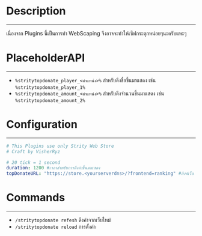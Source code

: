 # Description
---
เนื่องจาก Plugins นี้เป็นการทำ WebScaping จึงอาจจะทำให้เซิฟกระตุกหน่อยๆนะครับแหะๆ


# PlaceholderAPI
---
- `%stritytopdonate_player_<ตำแหน่ง>%` สำหรับดึงชื่อขึ้นมาแสดง เช่น `%stritytopdonate_player_1%`
- `%stritytopdonate_amount_<ตำแหน่ง>%` สำหรับดึงจำนวนขึ้นมาแสดง เช่น `%stritytopdonate_amount_2%`


# Configuration
---
```yml
# This Plugins use only Strity Web Store
# Craft by VisherRyz

# 20 tick = 1 second
duration: 1200 #เวลาสำหรับการดึงค่าขึ้นมาแสดง
topDonateURL: "https://store.<yourserverdns>/?frontend=ranking" #ลิงค์เว็บ
```

# Commands
---
- `/stritytopdonate refesh` ดึงค่าจากเว็บใหม่
- `/stritytopdonate reload` การตั้งค่า
